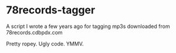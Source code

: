 78records-tagger
================

A script I wrote a few years ago for tagging mp3s downloaded from 78records.cdbpdx.com

Pretty ropey. Ugly code. YMMV.

